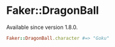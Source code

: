 # Faker::DragonBall

Available since version 1.8.0.

```ruby
Faker::DragonBall.character #=> "Goku"
```
